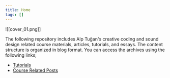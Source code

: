 ```yaml
---
title: Home
tags: []
---
```

![[cover_01.png]]

The following repository includes Alp Tuğan's creative coding and sound design related course materials, articles, tutorials, and essays. The content structure is organized in blog format. You can access the archives using the following links;
- [Tutorials](https://alptugan.github.io/blog-teaching/Tutorials/)
- [Course Related Posts](https://alptugan.github.io/blog-teaching/Courses/)

